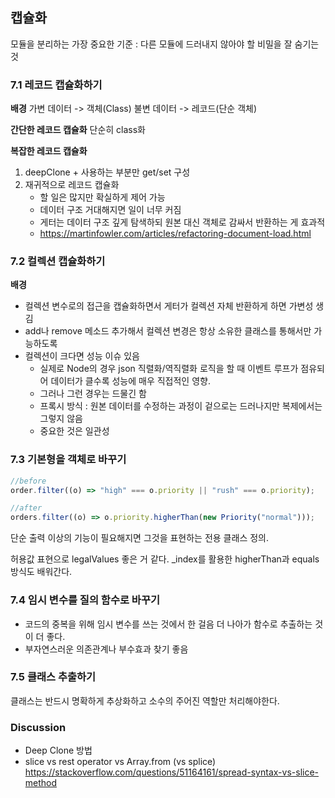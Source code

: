 ## 캡슐화

모듈을 분리하는 가장 중요한 기준 : 다른 모듈에 드러내지 않아야 할 비밀을 잘 숨기는 것

### 7.1 레코드 캡슐화하기

**배경**
가변 데이터 -> 객체(Class)
불변 데이터 -> 레코드(단순 객체)

**간단한 레코드 캡슐화**
단순히 class화

**복잡한 레코드 캡슐화**

1. deepClone + 사용하는 부분만 get/set 구성
2. 재귀적으로 레코드 캡슐화
   - 할 일은 많지만 확실하게 제어 가능
   - 데이터 구조 거대해지면 일이 너무 커짐
   - 게터는 데이터 구조 깊게 탐색하되 원본 대신 객체로 감싸서 반환하는 게 효과적
   - https://martinfowler.com/articles/refactoring-document-load.html

### 7.2 컬렉션 캡슐화하기

**배경**

- 컬렉션 변수로의 접근을 캡슐화하면서 게터가 컬렉션 자체 반환하게 하면 가변성 생김
- add나 remove 메소드 추가해서 컬렉션 변경은 항상 소유한 클래스를 통해서만 가능하도록
- 컬렉션이 크다면 성능 이슈 있음
  - 실제로 Node의 경우 json 직렬화/역직렬화 로직을 할 때 이벤트 루프가 점유되어 데이터가 클수록 성능에 매우 직접적인 영향.
  - 그러나 그런 경우는 드물긴 함
  - 프록시 방식 : 원본 데이터를 수정하는 과정이 겉으로는 드러나지만 복제에서는 그렇지 않음
  - 중요한 것은 일관성

### 7.3 기본형을 객체로 바꾸기

```javascript
//before
order.filter((o) => "high" === o.priority || "rush" === o.priority);

//after
orders.filter((o) => o.priority.higherThan(new Priority("normal")));
```

단순 출력 이상의 기능이 필요해지면 그것을 표현하는 전용 클래스 정의.

허용값 표현으로 legalValues 좋은 거 같다. \_index를 활용한 higherThan과 equals 방식도 배워간다.

### 7.4 임시 변수를 질의 함수로 바꾸기

- 코드의 중복을 위해 임시 변수를 쓰는 것에서 한 걸음 더 나아가 함수로 추출하는 것이 더 좋다.
- 부자연스러운 의존관계나 부수효과 찾기 좋음

### 7.5 클래스 추출하기

클래스는 반드시 명확하게 추상화하고 소수의 주어진 역할만 처리해야한다.

### Discussion

- Deep Clone 방법
- slice vs rest operator vs Array.from (vs splice)
  https://stackoverflow.com/questions/51164161/spread-syntax-vs-slice-method
